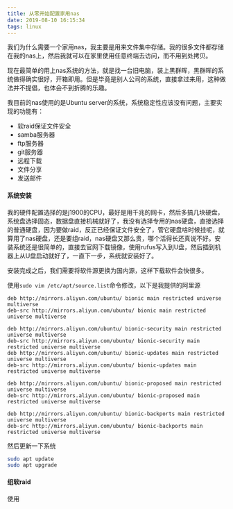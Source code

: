 ```yaml
---
title: 从零开始配置家用nas
date: 2019-08-10 16:15:34
tags: linux
---
```


我们为什么需要一个家用nas，我主要是用来文件集中存储。我的很多文件都存储在我的nas上，然后我就可以在家里使用任意终端去访问，而不用到处拷贝。

现在最简单的用上nas系统的方法，就是找一台旧电脑，装上黑群晖，黑群晖的系统做得确实很好，开箱即用。但是毕竟是别人公司的系统，直接拿过来用，这种做法并不提倡，也体会不到折腾的乐趣。

我目前的nas使用的是Ubuntu server的系统，系统稳定性应该没有问题，主要实现的功能有：
* 软raid保证文件安全
* samba服务器
* ftp服务器
* git服务器
* 远程下载
* 文件分享
* 发送邮件

#### 系统安装

我的硬件配置选择的是j1900的CPU，最好是用千兆的网卡，然后多搞几块硬盘，系统盘选择固态，数据盘直接机械就好了，我没有选择专用的nas硬盘，直接选择的普通硬盘，因为要做raid，反正已经保证文件安全了，管它硬盘啥时候挂呢，就算用了nas硬盘，还是要组raid，nas硬盘又那么贵，哪个活得长还真说不好。安装系统还是很简单的，直接去官网下载镜像，使用rufus写入到U盘，然后插到机器上从U盘启动就好了，一直下一步，系统就安装好了。

安装完成之后，我们需要将软件源更换为国内源，这样下载软件会快很多。

使用`sudo vim /etc/apt/source.list`命令修改，以下是我提供的阿里源

```
deb http://mirrors.aliyun.com/ubuntu/ bionic main restricted universe multiverse
deb-src http://mirrors.aliyun.com/ubuntu/ bionic main restricted universe multiverse
 
deb http://mirrors.aliyun.com/ubuntu/ bionic-security main restricted universe multiverse
deb-src http://mirrors.aliyun.com/ubuntu/ bionic-security main restricted universe multiverse
deb http://mirrors.aliyun.com/ubuntu/ bionic-updates main restricted universe multiverse
deb-src http://mirrors.aliyun.com/ubuntu/ bionic-updates main restricted universe multiverse
   
deb http://mirrors.aliyun.com/ubuntu/ bionic-proposed main restricted universe multiverse
deb-src http://mirrors.aliyun.com/ubuntu/ bionic-proposed main restricted universe multiverse
    
deb http://mirrors.aliyun.com/ubuntu/ bionic-backports main restricted universe multiverse
deb-src http://mirrors.aliyun.com/ubuntu/ bionic-backports main restricted universe multiverse
```

然后更新一下系统

```sh
sudo apt update
sudo apt upgrade
```

#### 组软raid

使用
